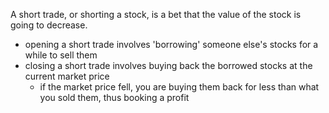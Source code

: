 A short trade, or shorting a stock, is a bet that the value of the stock is
going to decrease.

- opening a short trade involves 'borrowing' someone else's stocks for a while
  to sell them
- closing a short trade involves buying back the borrowed stocks at the current
  market price
  - if the market price fell, you are buying them back for less than what you
    sold them, thus booking a profit

